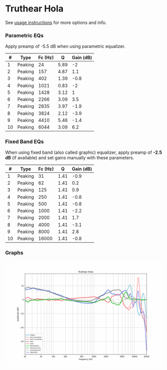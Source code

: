 # Truthear Hola
See [usage instructions](https://github.com/jaakkopasanen/AutoEq#usage) for more options and info.

### Parametric EQs
Apply preamp of -5.5 dB when using parametric equalizer.

|   # | Type    |   Fc (Hz) |    Q |   Gain (dB) |
|-----|---------|-----------|------|-------------|
|   1 | Peaking |        24 | 5.89 |        -2   |
|   2 | Peaking |       157 | 4.87 |         1.1 |
|   3 | Peaking |       402 | 1.39 |        -0.8 |
|   4 | Peaking |      1021 | 0.83 |        -2   |
|   5 | Peaking |      1428 | 3.12 |         1   |
|   6 | Peaking |      2266 | 3.09 |         3.5 |
|   7 | Peaking |      2835 | 3.97 |        -1.9 |
|   8 | Peaking |      3824 | 2.12 |        -3.9 |
|   9 | Peaking |      4410 | 5.46 |        -1.4 |
|  10 | Peaking |      6044 | 3.09 |         6.2 |

### Fixed Band EQs
When using fixed band (also called graphic) equalizer, apply preamp of **-2.5 dB** (if available) and set gains manually with these parameters.

|   # | Type    |   Fc (Hz) |    Q |   Gain (dB) |
|-----|---------|-----------|------|-------------|
|   1 | Peaking |        31 | 1.41 |        -0.9 |
|   2 | Peaking |        62 | 1.41 |         0.2 |
|   3 | Peaking |       125 | 1.41 |         0.9 |
|   4 | Peaking |       250 | 1.41 |        -0.8 |
|   5 | Peaking |       500 | 1.41 |        -0.8 |
|   6 | Peaking |      1000 | 1.41 |        -2.2 |
|   7 | Peaking |      2000 | 1.41 |         1.7 |
|   8 | Peaking |      4000 | 1.41 |        -3.1 |
|   9 | Peaking |      8000 | 1.41 |         2.8 |
|  10 | Peaking |     16000 | 1.41 |        -0.8 |

### Graphs
![](./Truthear%20Hola.png)
